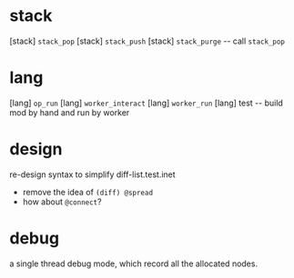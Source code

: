 # stack

[stack] `stack_pop`
[stack] `stack_push`
[stack] `stack_purge` -- call `stack_pop`

# lang

[lang] `op_run`
[lang] `worker_interact`
[lang] `worker_run`
[lang] test -- build mod by hand and run by worker

# design

re-design syntax to simplify diff-list.test.inet

- remove the idea of `(diff) @spread`
- how about `@connect`?

# debug

a single thread debug mode, which record all the allocated nodes.
